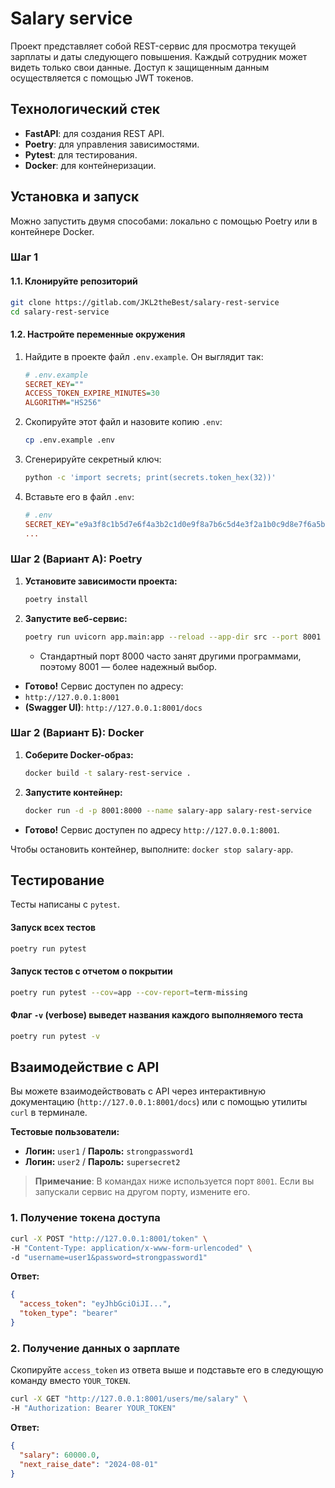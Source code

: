 # Salary service

Проект представляет собой REST-сервис для просмотра текущей зарплаты и даты следующего повышения. Каждый сотрудник может видеть только свои данные. Доступ к защищенным данным осуществляется с помощью JWT токенов.

## Технологический стек

*   **FastAPI**: для создания REST API.
*   **Poetry**: для управления зависимостями.
*   **Pytest**: для тестирования.
*   **Docker**: для контейнеризации.

## Установка и запуск

Можно запустить двумя способами: локально с помощью Poetry или в контейнере Docker.

### Шаг 1

#### 1.1. Клонируйте репозиторий
```bash
git clone https://gitlab.com/JKL2theBest/salary-rest-service
cd salary-rest-service
```

#### 1.2. Настройте переменные окружения

1.  Найдите в проекте файл `.env.example`. Он выглядит так:
    ```ini
    # .env.example
    SECRET_KEY=""
    ACCESS_TOKEN_EXPIRE_MINUTES=30
    ALGORITHM="HS256"
    ```
2.  Скопируйте этот файл и назовите копию `.env`:
    ```bash
    cp .env.example .env
    ```
3.  Сгенерируйте секретный ключ:
    ```bash
    python -c 'import secrets; print(secrets.token_hex(32))'
    ```
4.  Вставьте его в файл `.env`:
    ```ini
    # .env
    SECRET_KEY="e9a3f8c1b5d7e6f4a3b2c1d0e9f8a7b6c5d4e3f2a1b0c9d8e7f6a5b4c3d2e1f0"
    ...
    ```

### Шаг 2 (Вариант А): Poetry

1.  **Установите зависимости проекта:**
    ```bash
    poetry install
    ```
2.  **Запустите веб-сервис:**
    ```bash
    poetry run uvicorn app.main:app --reload --app-dir src --port 8001
    ```
    *   Стандартный порт 8000 часто занят другими программами, поэтому 8001 — более надежный выбор.

*   **Готово!** Сервис доступен по адресу:
*   `http://127.0.0.1:8001`
*   **(Swagger UI)**: `http://127.0.0.1:8001/docs`

### Шаг 2 (Вариант Б): Docker

1.  **Соберите Docker-образ:**
    ```bash
    docker build -t salary-rest-service .
    ```
2.  **Запустите контейнер:**
    ```bash
    docker run -d -p 8001:8000 --name salary-app salary-rest-service
    ```

*   **Готово!** Сервис доступен по адресу `http://127.0.0.1:8001`.

Чтобы остановить контейнер, выполните: `docker stop salary-app`.

## Тестирование

Тесты написаны с `pytest`.

#### Запуск всех тестов
```bash
poetry run pytest
```

#### Запуск тестов с отчетом о покрытии
```bash
poetry run pytest --cov=app --cov-report=term-missing
```

#### Флаг `-v` (verbose) выведет названия каждого выполняемого теста
```bash
poetry run pytest -v
```

## Взаимодействие с API

Вы можете взаимодействовать с API через интерактивную документацию (`http://127.0.0.1:8001/docs`) или с помощью утилиты `curl` в терминале.

**Тестовые пользователи:**
*   **Логин:** `user1` / **Пароль:** `strongpassword1`
*   **Логин:** `user2` / **Пароль:** `supersecret2`

> **Примечание**: В командах ниже используется порт `8001`. Если вы запускали сервис на другом порту, измените его.

### 1. Получение токена доступа
```bash
curl -X POST "http://127.0.0.1:8001/token" \
-H "Content-Type: application/x-www-form-urlencoded" \
-d "username=user1&password=strongpassword1"
```
**Ответ:**
```json
{
  "access_token": "eyJhbGciOiJI...",
  "token_type": "bearer"
}
```

### 2. Получение данных о зарплате
Скопируйте `access_token` из ответа выше и подставьте его в следующую команду вместо `YOUR_TOKEN`.

```bash
curl -X GET "http://127.0.0.1:8001/users/me/salary" \
-H "Authorization: Bearer YOUR_TOKEN"
```
**Ответ:**
```json
{
  "salary": 60000.0,
  "next_raise_date": "2024-08-01"
}
```